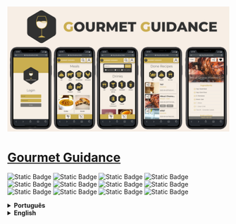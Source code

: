 <img src="/public/Preview.png" alt="Application Preview" />

# [Gourmet Guidance](https://gourmet-guidance.vercel.app/)

![Static Badge](https://img.shields.io/badge/ViteJs-4.1.1-yellow)
![Static Badge](https://img.shields.io/badge/TypeScript-5.0.4-blue)
![Static Badge](https://img.shields.io/badge/ReactJs-18.2.0-blue)
![Static Badge](https://img.shields.io/badge/Redux-4.2.1-purple)
![Static Badge](https://img.shields.io/badge/ReactRouterDom-6.10.0-red)
![Static Badge](https://img.shields.io/badge/Sass-1.66.1-pink)
![Static Badge](https://img.shields.io/badge/Bootstrap-5.3.1-purple)
![Static Badge](https://img.shields.io/badge/ReactBootstrap-2.8.0-blue)
![Static Badge](https://img.shields.io/badge/Vitest-0.30.1-yellow)
![Static Badge](https://img.shields.io/badge/ReactTestingLibrary-13.4.0-red)
![Static Badge](https://img.shields.io/badge/Cypress-13.0.0-green)
![Static Badge](https://img.shields.io/badge/Mocha-10.2.0-brown)  

<details>
  <summary><strong>Português</strong></summary>

### Descrição:
Gourmet Guidance é um aplicativo móvel que funciona como um guia gourmet para entusiastas da culinária e da bebida. Este projeto serve como projeto final do módulo front-end do curso de Desenvolvimento Web da Trybe. O aplicativo oferece diversos recursos, incluindo receitas em andamento, opção de compartilhar suas receitas favoritas e muito mais!
Durante o desenvolvimento utilizamos as seguintes tecnologias: ViteJs, TypeScript, ReactJs, Redux, ReactRouterDom, Sass, Bootstrap, ReactBootstrap, ReactTestingLibrary, Cypress, Mocha, Vitest. 
  
### Funcionalidades:
- Listagem de receitas atualizadas.
- Buscar e filtragem de receitas, atráves de categorias e palavras-chaves.
- Aba detalhada com o passo a passo da receita, incluindo dicas de acompanhamentos.
- Aba de Favoritos, para armazenar em LocalStorage todas as receitas que o usuário mais gostou.
- Acompanhamento de progresso, onde as paginas podem ser recarregadas voltando da etapa anterior.
- Aba do perfil de usuario.
- Aba com todas as receitas já feitas pelo usuario, com a data de sua ultima realização.
- Opção de compartilhamento, onde você poderá enviar para seus amigos o link de acesso a receita. 

### Time de Desenvolvimento

  #### Lucas Yamagutsi dos Santos Silva
  [![Linkedin](https://img.shields.io/badge/LinkedIn-0077B5?style=for-the-badge&logo=linkedin&logoColor=white)](https://www.linkedin.com/in/lucasyamagutsi) 
  [![GitHub](https://img.shields.io/badge/GitHub-100000?style=for-the-badge&logo=github&logoColor=white)](https://github.com/LucasYamagutsi)
  
  #### Gilvan Profiro Soares Junior
  [![Linkedin](https://img.shields.io/badge/LinkedIn-0077B5?style=for-the-badge&logo=linkedin&logoColor=white)](https://www.linkedin.com/in/gilvanpsjr/) 
  [![GitHub](https://img.shields.io/badge/GitHub-100000?style=for-the-badge&logo=github&logoColor=white)](https://github.com/GilvanPSJR)
  
  #### Willian Gonçalves
  [![Linkedin](https://img.shields.io/badge/LinkedIn-0077B5?style=for-the-badge&logo=linkedin&logoColor=white)](https://www.linkedin.com/in/williandpg/) 
  [![GitHub](https://img.shields.io/badge/GitHub-100000?style=for-the-badge&logo=github&logoColor=white)](https://github.com/williandpg)
  
  #### Lucas Renol Conti Fraga
  [![Linkedin](https://img.shields.io/badge/LinkedIn-0077B5?style=for-the-badge&logo=linkedin&logoColor=white)](https://www.linkedin.com/in/lucasrcfraga/) 
  [![GitHub](https://img.shields.io/badge/GitHub-100000?style=for-the-badge&logo=github&logoColor=white)](https://github.com/lucasrcfraga)
  
  #### Hiago Isoppo Trajano
  [![Linkedin](https://img.shields.io/badge/LinkedIn-0077B5?style=for-the-badge&logo=linkedin&logoColor=white)](https://www.linkedin.com/in/hiagoisoppo/) 
  [![GitHub](https://img.shields.io/badge/GitHub-100000?style=for-the-badge&logo=github&logoColor=white)](https://github.com/hiagoisoppo)

### Como acessar a aplicação:
  Se for de sua preferência visualizar a aplicação em operação, basta acessar o [deploy](https://gourmet-guidance.vercel.app/).
  - Abra o terminal e faça um clone do repositório.
  ```bash
    git clone git@github.com:hiagoisoppo/gourmet-guidance.git
  ```
  - Acesse a pasta clonada do repositório, e instale as dependências.
  ```bash
    cd gourmet-guidance
    npm install
  ```
  - Inicie o servidor de desenvolvimento.
  ```bash
    npm run dev
  ```
  - Abra o navegador no endereço [http://localhost:3000](http://localhost:3000).
</details>

<details>
  <summary><strong>English</strong></summary>

### Description:
Gourmet Guidance is a mobile app that acts as a gourmet guide for cooking and drinking enthusiasts. This project serves as the final project for the front-end module of Trybe's Web Development course. The app offers a variety of features, including recipes in progress, the option to share your favorite recipes, and much more!
During development we use the following technologies: ViteJs, TypeScript, ReactJs, Redux, ReactRouterDom, Sass, Bootstrap, ReactBootstrap, ReactTestingLibrary, Cypress, Mocha, Vitest.
  
### Functionalities:
- List of updated recipes.
- Search and filter recipes, using categories and keywords.
- Detailed tab with step-by-step instructions for the recipe, including follow-up tips.
- Favorites tab, to store all the recipes that the user liked most in LocalStorage.
- Progress tracking, where pages can be reloaded from the previous step.
- User profile tab.
- Tab with all recipes already made by the user, with data on their last achievement.
- Sharing option, where you can send the recipe access link to your friends.

### Developer Team
  #### Lucas Yamagutsi dos Santos Silva
  [![Linkedin](https://img.shields.io/badge/LinkedIn-0077B5?style=for-the-badge&logo=linkedin&logoColor=white)](https://www.linkedin.com/in/lucasyamagutsi) 
  [![GitHub](https://img.shields.io/badge/GitHub-100000?style=for-the-badge&logo=github&logoColor=white)](https://github.com/LucasYamagutsi)
  #### Gilvan Profiro Soares Junior
  [![Linkedin](https://img.shields.io/badge/LinkedIn-0077B5?style=for-the-badge&logo=linkedin&logoColor=white)](https://www.linkedin.com/in/gilvanpsjr/) 
  [![GitHub](https://img.shields.io/badge/GitHub-100000?style=for-the-badge&logo=github&logoColor=white)](https://github.com/GilvanPSJR)
  #### Willian Gonçalves
  [![Linkedin](https://img.shields.io/badge/LinkedIn-0077B5?style=for-the-badge&logo=linkedin&logoColor=white)](https://www.linkedin.com/in/williandpg/) 
  [![GitHub](https://img.shields.io/badge/GitHub-100000?style=for-the-badge&logo=github&logoColor=white)](https://github.com/williandpg)
  #### Lucas Renol Conti Fraga
  [![Linkedin](https://img.shields.io/badge/LinkedIn-0077B5?style=for-the-badge&logo=linkedin&logoColor=white)](https://www.linkedin.com/in/lucasrcfraga/) 
  [![GitHub](https://img.shields.io/badge/GitHub-100000?style=for-the-badge&logo=github&logoColor=white)](https://github.com/lucasrcfraga)
  #### Hiago Isoppo Trajano
  [![Linkedin](https://img.shields.io/badge/LinkedIn-0077B5?style=for-the-badge&logo=linkedin&logoColor=white)](https://www.linkedin.com/in/hiagoisoppo/) 
  [![GitHub](https://img.shields.io/badge/GitHub-100000?style=for-the-badge&logo=github&logoColor=white)](https://github.com/hiagoisoppo)

### How to access the application:
  If you prefer to just access the application in operation, just access the [deploy](https://gourmet-guidance.vercel.app/).
  - Open the terminal and clone the repository.
  ```bash
    git clone git@github.com:hiagoisoppo/gourmet-guidance.git
  ```
  - Access the cloned repository and install the dependencies.
  ```bash
    cd gourmet-guidance
    npm install
  ```
  - Start the development server.
  ```bash
    npm run dev
  ```
  - Open browser at [http://localhost:3000](http://localhost:3000).
</details>
